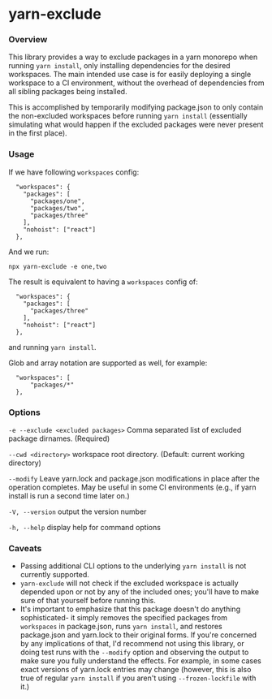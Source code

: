 # yarn-exclude

### Overview

This library provides a way to exclude packages in a yarn monorepo when running `yarn install`, only installing dependencies for the desired workspaces. The main intended use case is for easily deploying a single workspace to a CI environment, without the overhead of dependencies from all sibling packages being installed.

This is accomplished by temporarily modifying package.json to only contain the non-excluded workspaces before running `yarn install` (essentially simulating what would happen if the excluded packages were never present in the first place). 


### Usage

If we have following `workspaces` config:

```
  "workspaces": {
    "packages": [
      "packages/one",
      "packages/two",
      "packages/three"
    ],
    "nohoist": ["react"]
  },
```

And we run:

```
npx yarn-exclude -e one,two
```

The result is equivalent to having a `workspaces` config of:

```
  "workspaces": {
    "packages": [
      "packages/three"
    ],
    "nohoist": ["react"]
  },
```

and running `yarn install`.

Glob and array notation are supported as well,
for example:

```
  "workspaces": [
      "packages/*"
  },
```

### Options

`-e --exclude <excluded packages>` Comma separated list of excluded package
dirnames. (Required)

`--cwd <directory>` workspace root directory. (Default:
current working directory)

`--modify` Leave yarn.lock and package.json modifications in place after the operation completes. May be useful in some CI environments (e.g., if yarn install is run a second time later on.)

`-V, --version` output the version number

`-h, --help` display help for command options

### Caveats

- Passing additional CLI options to the underlying `yarn install` is not currently supported.
- `yarn-exclude` will not check if the excluded workspace is actually depended upon or not by any of the included ones; you'll have to make sure of that yourself before running this.
- It's important to emphasize that this package doesn't do anything sophisticated- it simply removes the specified packages from `workspaces` in package.json, runs `yarn install`, and restores package.json and yarn.lock to their original forms. If you're concerned by any implications of that, I'd recommend not using this library, or doing test runs with the `--modify` option and observing the output to make sure you fully understand the effects. For example, in some cases exact versions of yarn.lock entries may change (however, this is also true of regular `yarn install` if you aren't using `--frozen-lockfile` with it.)
